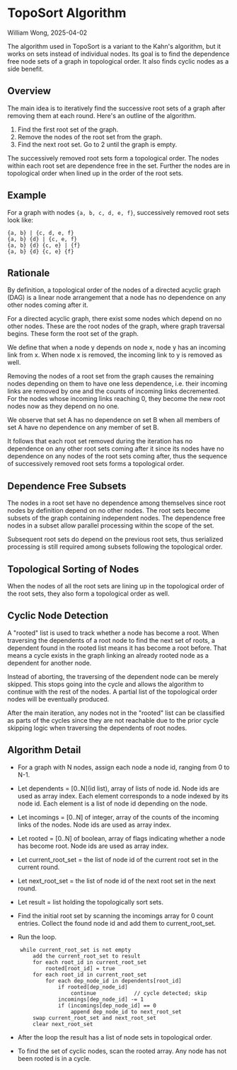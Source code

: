 
# TopoSort Algorithm

William Wong, 2025-04-02

The algorithm used in TopoSort is a variant to the Kahn's algorithm, 
but it works on sets instead of individual nodes.
Its goal is to find the dependence free node sets of a graph in topological order.
It also finds cyclic nodes as a side benefit.

## Overview

The main idea is to iteratively find the successive root sets of a graph after
removing them at each round.  Here's an outline of the algorithm.

1. Find the first root set of the graph.
2. Remove the nodes of the root set from the graph.
3. Find the next root set. Go to 2 until the graph is empty.

The successively removed root sets form a topological order. 
The nodes within each root set are dependence free in the set.
Further the nodes are in topological order when lined up in the order
of the root sets.

## Example

For a graph with nodes `{a, b, c, d, e, f}`, successively removed root sets look like:

```
{a, b} | {c, d, e, f}
{a, b} {d} | {c, e, f}
{a, b} {d} {c, e} | {f}
{a, b} {d} {c, e} {f}
```

## Rationale

By definition, a topological order of the nodes of a directed acyclic graph (DAG)
is a linear node arrangement that a node has no dependence on any other nodes coming after it.

For a directed acyclic graph, there exist some nodes which depend on no other nodes. 
These are the root nodes of the graph, where graph traversal begins.
These form the root set of the graph.

We define that when a node y depends on node x, node y has an incoming link from x.
When node x is removed, the incoming link to y is removed as well.

Removing the nodes of a root set from the graph causes the remaining nodes
depending on them to have one less dependence, i.e. their incoming links are removed
by one and the counts of incoming links decremented.  For the nodes whose incoming links
reaching 0, they become the new root nodes now as they depend on no one.

We observe that set A has no dependence on set B when all members of set A have
no dependence on any member of set B.

It follows that each root set removed during the iteration has no dependence
on any other root sets coming after it since its nodes have no dependence
on any nodes of the root sets coming after, thus the sequence of successively 
removed root sets forms a topological order.

## Dependence Free Subsets

The nodes in a root set have no dependence among themselves since root nodes 
by definition depend on no other nodes. The root sets become subsets of the graph
containing independent nodes.  The dependence free nodes in a subset allow 
parallel processing within the scope of the set.

Subsequent root sets do depend on the previous root sets, thus serialized
processing is still required among subsets following the topological order.

## Topological Sorting of Nodes

When the nodes of all the root sets are lining up in the topological order
of the root sets, they also form a topological order as well.

## Cyclic Node Detection

A "rooted" list is used to track whether a node has become a root.
When traversing the dependents of a root node to find the next set of roots,
a dependent found in the rooted list means it has become a root before.
That means a cycle exists in the graph linking an already rooted
node as a dependent for another node.

Instead of aborting, the traversing of the dependent node can be 
merely skipped. This stops going into the cycle and allows the algorithm to
continue with the rest of the nodes.  A partial list of the topological order
nodes will be eventually produced.

After the main iteration, any nodes not in the "rooted" list can be classified
as parts of the cycles since they are not reachable due to the prior cycle 
skipping logic when traversing the dependents of root nodes.

## Algorithm Detail

- For a graph with N nodes, assign each node a node id, ranging from 0 to N-1.

- Let dependents = [0..N](id list), array of lists of node id.
  Node ids are used as array index. 
  Each element corresponds to a node indexed by its node id. 
  Each element is a list of node id depending on the node.

- Let incomings = [0..N] of integer, array of the counts of the incoming links of the nodes.
  Node ids are used as array index.

- Let rooted = [0..N] of boolean, array of flags indicating whether a node has become root.
  Node ids are used as array index.

- Let current_root_set = the list of node id of the current root set in the current round.

- Let next_root_set = the list of node id of the next root set in the next round.

- Let result = list holding the topologically sort sets.

- Find the initial root set by scanning the incomings array for 0 count entries.
  Collect the found node id and add them to current_root_set.

- Run the loop.
```
    while current_root_set is not empty
        add the current_root_set to result
        for each root_id in current_root_set
            rooted[root_id] = true
        for each root_id in current_root_set
            for each dep_node_id in dependents[root_id]
                if rooted[dep_node_id]
                    continue            // cycle detected; skip
                incomings[dep_node_id] -= 1
                if (incomings[dep_node_id] == 0
                    append dep_node_id to next_root_set
        swap current_root_set and next_root_set
        clear next_root_set
```
- After the loop the result has a list of node sets in topological order.

- To find the set of cyclic nodes, scan the rooted array.
  Any node has not been rooted is in a cycle.


